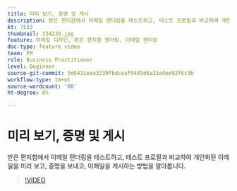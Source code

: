 ```yaml
---
title: 미리 보기, 증명 및 게시
description: 받은 편지함에서 이메일 렌더링을 테스트하고, 테스트 프로필과 비교하여 개인화된 이메일을 미리 보고, 증명을 보내고, 이메일을 게시하는 방법을 알아봅니다.
kt: 7533
thumbnail: 334239.jpg
feature: 이메일 디자인, 받은 편지함 렌더링, 이메일 렌더링
doc-type: feature video
team: PM
role: Business Practitioner
level: Beginner
source-git-commit: 5d6431eea3239fbdceaf9485d6a21edee92f6c3b
workflow-type: tm+mt
source-wordcount: '60'
ht-degree: 0%

---
```



# 미리 보기, 증명 및 게시

받은 편지함에서 이메일 렌더링을 테스트하고, 테스트 프로필과 비교하여 개인화된 이메일을 미리 보고, 증명을 보내고, 이메일을 게시하는 방법을 알아봅니다.

>[!VIDEO](https://video.tv.adobe.com/v/334239?quality=12)
